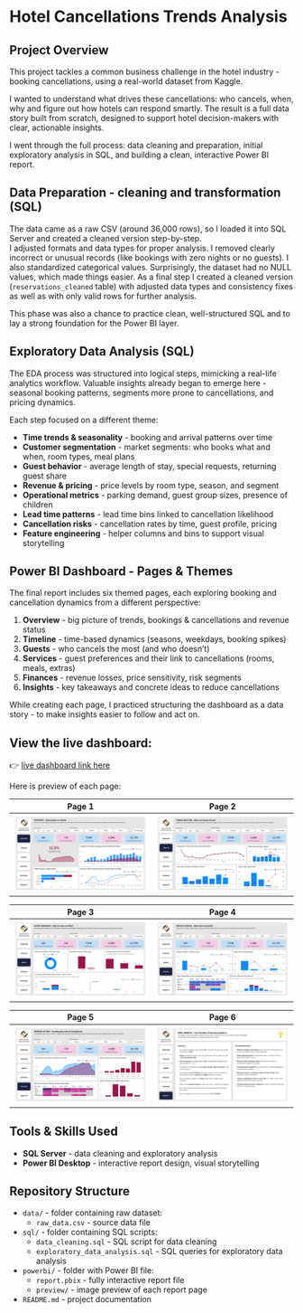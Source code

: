 # Hotel Cancellations Trends Analysis

## Project Overview  
This project tackles a common business challenge in the hotel industry - booking cancellations, using a real-world dataset from Kaggle. 

I wanted to understand what drives these cancellations: who cancels, when, why and figure out how hotels can respond smartly. The result is a full data story built from scratch, designed to support hotel decision-makers with clear, actionable insights.

I went through the full process: data cleaning and preparation, initial exploratory analysis in SQL, and building a clean, interactive Power BI report.

## Data Preparation - cleaning and transformation (SQL)  

The data came as a raw CSV (around 36,000 rows), so I loaded it into SQL Server and created a cleaned version step-by-step.  
I adjusted formats and data types for proper analysis. I removed clearly incorrect or unusual records (like bookings with zero nights or no guests). I also standardized categorical values. Surprisingly, the dataset had no NULL values, which made things easier. As a final step I created a cleaned version (`reservations_cleaned` table) with adjusted data types and consistency fixes as well as with only valid rows for further analysis.

This phase was also a chance to practice clean, well-structured SQL and to lay a strong foundation for the Power BI layer.

## Exploratory Data Analysis (SQL)  
The EDA process was structured into logical steps, mimicking a real-life analytics workflow. Valuable insights already began to emerge here - seasonal booking patterns, segments more prone to cancellations, and pricing dynamics.

Each step focused on a different theme:

- **Time trends & seasonality** - booking and arrival patterns over time  
- **Customer segmentation** - market segments: who books what and when, room types, meal plans  
- **Guest behavior** - average length of stay, special requests, returning guest share  
- **Revenue & pricing** - price levels by room type, season, and segment  
- **Operational metrics** - parking demand, guest group sizes, presence of children  
- **Lead time patterns** - lead time bins linked to cancellation likelihood  
- **Cancellation risks** - cancellation rates by time, guest profile, pricing  
- **Feature engineering** - helper columns and bins to support visual storytelling  

## Power BI Dashboard - Pages & Themes  
The final report includes six themed pages, each exploring booking and cancellation dynamics from a different perspective:

1. **Overview** - big picture of trends, bookings & cancellations and revenue status  
2. **Timeline** - time-based dynamics (seasons, weekdays, booking spikes) 
3. **Guests** - who cancels the most (and who doesn’t) 
4. **Services** - guest preferences and their link to cancellations (rooms, meals, extras)  
5. **Finances** - revenue losses, price sensitivity, risk segments
6. **Insights** - key takeaways and concrete ideas to reduce cancellations

While creating each page, I practiced structuring the dashboard as a data story - to make insights easier to follow and act on.

## View the live dashboard: 
👉 [live dashboard link here](https://tinyurl.com/25p84zuj)

Here is preview of each page:

| Page 1 | Page 2 |
|--------|--------|
| ![Page 1](powerbi/preview/report-1.png) | ![Page 2](powerbi/preview/report-2.png) |

| Page 3 | Page 4 |
|--------|--------|
| ![Page 3](powerbi/preview/report-3.png) | ![Page 4](powerbi/preview/report-4.png) |

| Page 5 | Page 6 |
|--------|--------|
| ![Page 5](powerbi/preview/report-5.png) | ![Page 6](powerbi/preview/report-6.png) |

## Tools & Skills Used  
- **SQL Server** - data cleaning and exploratory analysis  
- **Power BI Desktop** - interactive report design, visual storytelling  

## Repository Structure
- `data/` - folder containing raw dataset:
  - `raw_data.csv` - source data file
- `sql/` - folder containing SQL scripts:
  - `data_cleaning.sql` - SQL script for data cleaning
  - `exploratory_data_analysis.sql` - SQL queries for exploratory data analysis
- `powerbi/` - folder with Power BI file:
  - `report.pbix` - fully interactive report file
  - `preview/` - image preview of each report page
- `README.md` - project documentation

